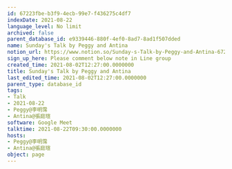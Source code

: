 ```yaml
---
id: 67223fbe-b3f9-4ecb-99e7-f436275c4df7
indexDate: 2021-08-22
language_level: No limit
archived: false
parent_database_id: e9339446-880f-4ef0-8ad7-8ad1f507dded
name: Sunday's Talk by Peggy and Antina
notion_url: https://www.notion.so/Sunday-s-Talk-by-Peggy-and-Antina-67223fbeb3f94ecb99e7f436275c4df7
sign_up_here: Please comment below note in Line group
created_time: 2021-08-02T12:27:00.0000000
title: Sunday's Talk by Peggy and Antina
last_edited_time: 2021-08-02T12:27:00.0000000
parent_type: database_id
tags:
- Talk
- 2021-08-22
- Peggy@李明霈
- Antina@張庭瑄
software: Google Meet
talktime: 2021-08-22T09:30:00.0000000
hosts:
- Peggy@李明霈
- Antina@張庭瑄
object: page
---
```







